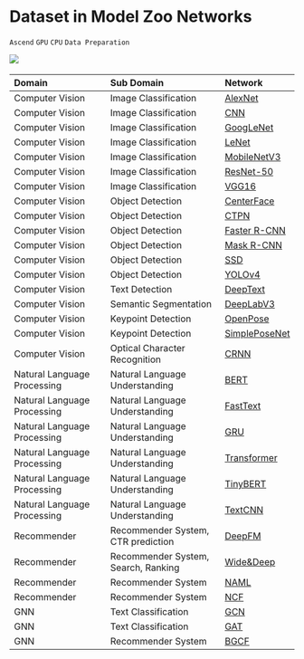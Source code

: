 # Dataset in Model Zoo Networks

`Ascend` `GPU` `CPU` `Data Preparation`

<a href="https://gitee.com/mindspore/docs/blob/master/docs/mindspore/programming_guide/source_en/load_dataset_networks.md" target="_blank"><img src="https://gitee.com/mindspore/docs/raw/master/resource/_static/logo_source_en.png"></a>&nbsp;&nbsp;

|  Domain | Sub Domain | Network |
|:----  |:-------  |:----   |
|Computer Vision | Image Classification| [AlexNet](https://gitee.com/mindspore/models/blob/master/official/cv/alexnet/src/dataset.py)
| Computer Vision  | Image Classification| [CNN](https://gitee.com/mindspore/models/blob/master/official/cv/cnn_direction_model/src/dataset.py)  |
| Computer Vision  | Image Classification| [GoogLeNet](https://gitee.com/mindspore/models/blob/master/official/cv/googlenet/src/dataset.py)   |
| Computer Vision  | Image Classification| [LeNet](https://gitee.com/mindspore/models/blob/master/official/cv/lenet/src/dataset.py)    |
| Computer Vision  | Image Classification| [MobileNetV3](https://gitee.com/mindspore/models/blob/master/official/cv/mobilenetv3/src/dataset.py)        |
| Computer Vision  | Image Classification| [ResNet-50](https://gitee.com/mindspore/models/blob/master/official/cv/resnet/src/dataset.py)   |
| Computer Vision  | Image Classification| [VGG16](https://gitee.com/mindspore/models/blob/master/official/cv/vgg16/src/dataset.py)  |
| Computer Vision | Object Detection  | [CenterFace](https://gitee.com/mindspore/models/blob/master/official/cv/centerface/src/dataset.py)     |
| Computer Vision | Object Detection  | [CTPN](https://gitee.com/mindspore/models/blob/master/official/cv/ctpn/src/dataset.py)     |
| Computer Vision  | Object Detection  | [Faster R-CNN](https://gitee.com/mindspore/models/blob/master/official/cv/faster_rcnn/src/dataset.py)  |
| Computer Vision  | Object Detection  | [Mask R-CNN](https://gitee.com/mindspore/models/blob/master/official/cv/maskrcnn/src/dataset.py)  |
| Computer Vision  | Object Detection  | [SSD](https://gitee.com/mindspore/models/blob/master/official/cv/ssd/src/dataset.py) |
| Computer Vision | Object Detection  |[YOLOv4](https://gitee.com/mindspore/models/blob/master/official/cv/yolov4/src/yolo_dataset.py)         |
| Computer Vision | Text Detection | [DeepText](https://gitee.com/mindspore/models/blob/master/official/cv/deeptext/src/dataset.py)                |
| Computer Vision | Semantic Segmentation  | [DeepLabV3](https://gitee.com/mindspore/models/blob/master/official/cv/deeplabv3/src/data/dataset.py)   |
| Computer Vision | Keypoint Detection |[OpenPose](https://gitee.com/mindspore/models/blob/master/official/cv/openpose/src/dataset.py)                |
| Computer Vision | Keypoint Detection |[SimplePoseNet](https://gitee.com/mindspore/models/blob/master/official/cv/simple_pose/src/dataset.py)                |
| Computer Vision | Optical Character Recognition  |[CRNN](https://gitee.com/mindspore/models/blob/master/official/cv/crnn/src/dataset.py)                |
| Natural Language Processing | Natural Language Understanding  | [BERT](https://gitee.com/mindspore/models/blob/master/official/nlp/bert/src/dataset.py)  |
| Natural Language Processing | Natural Language Understanding  | [FastText](https://gitee.com/mindspore/models/blob/master/official/nlp/fasttext/src/dataset.py)    |
| Natural Language Processing | Natural Language Understanding  | [GRU](https://gitee.com/mindspore/models/blob/master/official/nlp/gru/src/dataset.py)            |
| Natural Language Processing | Natural Language Understanding  | [Transformer](https://gitee.com/mindspore/models/blob/master/official/nlp/transformer/src/dataset.py)  |
| Natural Language Processing | Natural Language Understanding  | [TinyBERT](https://gitee.com/mindspore/models/blob/master/official/nlp/tinybert/src/dataset.py)   |
| Natural Language Processing | Natural Language Understanding  | [TextCNN](https://gitee.com/mindspore/models/blob/master/official/nlp/textcnn/src/dataset.py)            |
| Recommender | Recommender System, CTR prediction  | [DeepFM](https://gitee.com/mindspore/models/blob/master/official/recommend/deepfm/src/dataset.py)    |
| Recommender | Recommender System, Search, Ranking  | [Wide&Deep](https://gitee.com/mindspore/models/blob/master/official/recommend/wide_and_deep/src/datasets.py)      |
| Recommender | Recommender System  | [NAML](https://gitee.com/mindspore/models/blob/master/official/recommend/naml/src/dataset.py)             |
| Recommender | Recommender System  | [NCF](https://gitee.com/mindspore/models/blob/master/official/recommend/ncf/src/dataset.py)    |
| GNN | Text Classification  | [GCN](https://gitee.com/mindspore/models/blob/master/official/gnn/gcn/src/dataset.py)  |
| GNN | Text Classification  | [GAT](https://gitee.com/mindspore/models/blob/master/official/gnn/gat/src/dataset.py) |
| GNN | Recommender System | [BGCF](https://gitee.com/mindspore/models/blob/master/official/gnn/bgcf/src/dataset.py) |
